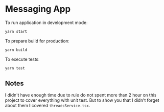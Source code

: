 # Messaging App

To run application in development mode:

```zsh
yarn start
```

To prepare build for production:

```zsh
yarn build
```

To execute tests:

```zsh
yarn test
```

## Notes

I didn't have enough time due to rule do not spent more than 2 hour on this project to cover everything with unit test. But to show you that I didn't forget about them I covered `threadsService.tsx`.
